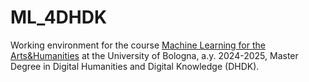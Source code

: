 # ML_4DHDK
Working environment for the course [Machine Learning for the Arts&Humanities](https://www.unibo.it/en/study/phd-professional-masters-specialisation-schools-and-other-programmes/course-unit-catalogue/course-unit/2024/490903) at the University of Bologna, a.y. 2024-2025, Master Degree in Digital Humanities and Digital Knowledge (DHDK).
